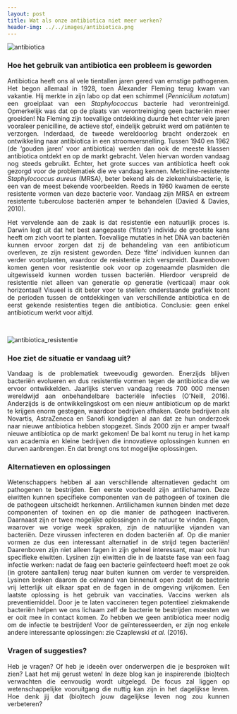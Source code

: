 ```yaml
---
layout: post
title: Wat als onze antibiotica niet meer werken?
header-img: ../../images/antibiotica.png
---
```


![antibiotica](../../images/antibiotica.png)
<br>

### Hoe het gebruik van antibiotica een probleem is geworden

<p align="justify">
Antibiotica heeft ons al vele tientallen jaren gered van ernstige pathogenen. Het begon allemaal in 1928, toen Alexander Fleming terug kwam van vakantie. Hij merkte in zijn labo op dat een schimmel (<i>Pennicilium notatum</i>) een groeiplaat van een <i>Staphylococcus</i> bacterie had verontreinigd. Opmerkelijk was dat op de plaats van verontreiniging geen bacteriën meer groeiden! Na Fleming zijn toevallige ontdekking duurde het echter vele jaren vooraleer penicilline, de actieve stof, eindelijk gebruikt werd om patiënten te verzorgen. Inderdaad, de tweede wereldoorlog bracht onderzoek en ontwikkeling naar antibiotica in een stroomversnelling. Tussen 1940 en 1962 (de ‘gouden jaren’ voor antibiotica) werden dan ook de meeste klassen antibiotica ontdekt en op de markt gebracht. Velen hiervan worden vandaag nog steeds gebruikt. Echter, het grote succes van antibiotica heeft ook gezorgd voor de problematiek die we vandaag kennen. Meticiline-resistente <i>Staphylococcus aureus</i> (MRSA), beter bekend als de ziekenhuisbacterie, is een van de meest bekende voorbeelden. Reeds in 1960 kwamen de eerste resistente vormen van deze bacterie voor. Vandaag zijn MRSA en extreem resistente tuberculose bacteriën amper te behandelen (Davied & Davies, 2010).
</p>
  
<p align="justify">
Het vervelende aan de zaak is dat resistentie een natuurlijk proces is. Darwin legt uit dat het best aangepaste ('fitste') individu de grootste kans heeft om zich voort te planten. Toevallige mutaties in het DNA van bacteriën kunnen ervoor zorgen dat zij de behandeling van een antibioticum overleven, ze zijn resistent geworden.  Deze ‘fitte’ individuen kunnen dan verder voortplanten, waardoor de resistentie zich verspreidt. Daarenboven komen genen voor resistentie ook voor op zogenaamde plasmiden die uitgewisseld kunnen worden tussen bacteriën. Hierdoor verspreid de resistentie niet alleen van generatie op generatie (verticaal) maar ook horizontaal! Visueel is dit beter voor te stellen: onderstaande grafiek toont de perioden tussen de ontdekkingen van verschillende antibiotica en de eerst gekende resistenties tegen die antibiotica. Conclusie: geen enkel antibioticum werkt voor altijd.
</p>
<br>

![antibiotica_resistentie](../../images/antibiotica_evolutie.png)
<br>

### Hoe ziet de situatie er vandaag uit?

<p align="justify">
Vandaag is de problematiek tweevoudig geworden. Enerzijds blijven bacteriën evolueren en dus resistentie vormen tegen de antibiotica die we ervoor ontwikkelden. Jaarlijks sterven vandaag reeds 700 000 mensen wereldwijd aan onbehandelbare bacteriële infecties (O'Neill, 2016). Anderzijds is de ontwikkelingskost om een nieuw antibioticum op de markt te krijgen enorm gestegen, waardoor bedrijven afhaken. Grote bedrijven als Novartis, AstraZeneca en Sanofi kondigden al aan dat ze hun onderzoek naar nieuwe antibiotica hebben stopgezet. Sinds 2000 zijn er amper twaalf nieuwe antibiotica op de markt gekomen! De bal komt nu terug in het kamp van academia en kleine bedrijven die innovatieve oplossingen kunnen en durven aanbrengen. En dat brengt ons tot mogelijke oplossingen. 
</p>


### Alternatieven en oplossingen

<p align="justify">
Wetenschappers hebben al aan verschillende alternatieven gedacht om pathogenen te bestrijden. Een eerste voorbeeld zijn antilichamen. Deze eiwitten kunnen specifieke componenten van de pathogeen of toxinen die de pathogeen uitscheidt herkennen. Antilichamen kunnen binden met deze componenten of toxinen en op die manier de pathogeen inactiveren. Daarnaast zijn er twee mogelijke oplossingen in de natuur te vinden. Fagen, waarover we vorige week spraken, zijn de natuurlijke vijanden van bacteriën. Deze virussen infecteren en doden bacteriën af. Op die manier vormen ze dus een interessant alternatief in de strijd tegen bacteriën! Daarenboven zijn niet alleen fagen in zijn geheel interessant, maar ook hun specifieke eiwitten. Lysinen zijn eiwitten die in de laatste fase van een faag infectie werken: nadat de faag een bacterie geïnfecteerd heeft moet ze ook (in grotere aantallen) terug naar buiten kunnen om verder te verspreiden. Lysinen breken daarom de celwand van binnenuit open zodat de bacterie vrij letterlijk uit elkaar spat en de fagen in de omgeving vrijkomen. Een laatste oplossing is het gebruik van vaccinaties. Vaccins werken als preventiemiddel. Door je te laten vaccineren tegen potentieel ziekmakende bacteriën helpen we ons lichaam zelf de bacterie te bestrijden moesten we er ooit mee in contact komen. Zo hebben we geen antibiotica meer nodig om de infectie te bestrijden! Voor de geïnteresseerden, er zijn nog enkele andere interessante oplossingen: zie Czaplewski <i>et al.</i> (2016).
</p>

### Vragen of suggesties?

<p align="justify">
Heb je vragen? Of heb je ideeën over onderwerpen die je besproken wilt zien? Laat het mij gerust weten! In deze blog kan je inspirerende (bio)tech verwachten die eenvoudig wordt uitgelegd. De focus zal liggen op wetenschappelijke vooruitgang die nuttig kan zijn in het dagelijkse leven. Hoe denk jij dat (bio)tech jouw dagelijkse leven nog zou kunnen verbeteren?
</p>
